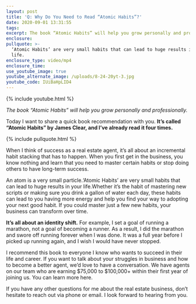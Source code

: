 ```yaml
---
layout: post
title: 'Q: Why Do You Need to Read “Atomic Habits”?'
date: 2020-09-01 13:31:55
tags:
excerpt: The book “Atomic Habits” will help you grow personally and professionally.
enclosure:
pullquote: >-
  ‘Atomic Habits’ are very small habits that can lead to huge results in your
  life.
enclosure_type: video/mp4
enclosure_time:
use_youtube_image: true
youtube_alternate_image: /uploads/8-24-20yt-3.jpg
youtube_code: IUiBaHpLID4
---
```


{% include youtube.html %}

*The book “Atomic Habits” will help you grow personally and professionally.*

Today I want to share a quick book recommendation with you. **It’s called “Atomic Habits” by James Clear, and I’ve already read it four times.**

{% include pullquote.html %}

When I think of success as a real estate agent, it’s all about an incremental habit stacking that has to happen. When you first get in the business, you know nothing and learn that you need to master certain habits or stop doing others to have long-term success.

An atom is a very small particle.‘Atomic Habits’ are very small habits that can lead to huge results in your life.Whether it’s the habit of mastering new scripts or making sure you drink a gallon of water each day, these habits can lead to you having more energy and help you find your way to adopting your next good habit. If you could master just a few new habits, your business can transform over time.

**It’s all about an identity shift.** For example, I set a goal of running a marathon, not a goal of becoming a runner. As a result, I did the marathon and swore off running forever when I was done. It was a full year before I picked up running again, and I wish I would have never stopped.

I recommend this book to everyone I know who wants to succeed in their life and career. If you want to talk about your struggles in business and how to become a better agent, we’d love to have a conversation. We have agents on our team who are earning $75,000 to $100,000+ within their first year of joining us. You can learn more here.

If you have any other questions for me about the real estate business, don’t hesitate to reach out via phone or email. I look forward to hearing from you.
